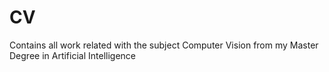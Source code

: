 # CV
Contains all work related with the subject Computer Vision from my Master Degree in Artificial Intelligence
